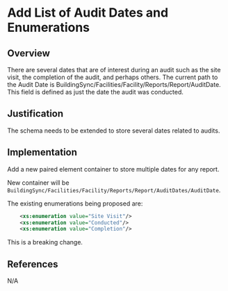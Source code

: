 # Add List of Audit Dates and Enumerations

## Overview

There are several dates that are of interest during an audit such as the site visit, the completion of the audit, and perhaps others. The current path to the Audit Date is BuildingSync/Facilities/Facility/Reports/Report/AuditDate. This field is defined as just the date the audit was conducted.


## Justification

The schema needs to be extended to store several dates related to audits. 

## Implementation

Add a new paired element container to store multiple dates for any report. 

New container will be `BuildingSync/Facilities/Facility/Reports/Report/AuditDates/AuditDate`.

The existing enumerations being proposed are:

```xml
	<xs:enumeration value="Site Visit"/>
	<xs:enumeration value="Conducted"/>
	<xs:enumeration value="Completion"/>
```

This is a breaking change. 

## References

N/A

